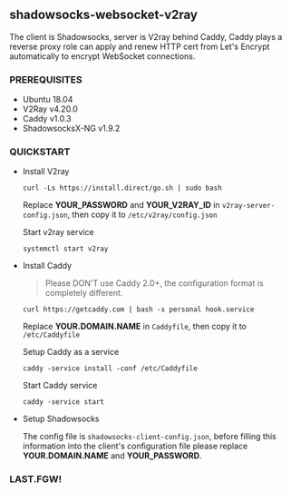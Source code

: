 ﻿## shadowsocks-websocket-v2ray

The client is Shadowsocks, server is V2ray behind Caddy, Caddy plays a reverse proxy role can apply and renew HTTP cert from Let's Encrypt automatically to encrypt WebSocket connections.

### PREREQUISITES

-   Ubuntu 18.04
-   V2Ray v4.20.0
-   Caddy v1.0.3
-   ShadowsocksX-NG v1.9.2

### QUICKSTART

-   Install V2ray
    
    `curl -Ls https://install.direct/go.sh | sudo bash`
    
    Replace  **YOUR_PASSWORD**  and  **YOUR_V2RAY_ID**  in  `v2ray-server-config.json`, then copy it to  `/etc/v2ray/config.json`
    
    Start v2ray service
    
    `systemctl start v2ray`
    
-   Install Caddy
    
    > Please DON'T use Caddy 2.0+, the configuration format is completely different.
    
    `curl https://getcaddy.com | bash -s personal hook.service`
    
    Replace  **YOUR.DOMAIN.NAME**  in  `Caddyfile`, then copy it to  `/etc/Caddyfile`
    
    Setup Caddy as a service
    
    `caddy -service install -conf /etc/Caddyfile`
    
    Start Caddy service
    
    `caddy -service start`
    
-   Setup Shadowsocks
    
    The config file is  `shadowsocks-client-config.json`, before filling this information into the client's configuration file please replace  **YOUR.DOMAIN.NAME**  and  **YOUR_PASSWORD**.
    

### LAST.FGW!
